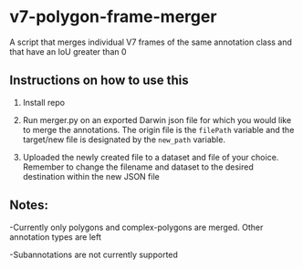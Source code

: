 # v7-polygon-frame-merger
A script that merges individual V7 frames of the same annotation class and that have an IoU greater than 0


## Instructions on how to use this
1. Install repo

2. Run merger.py on an exported Darwin json file for which you would like to merge the annotations. The origin file is the `filePath` variable and the target/new file is designated by the `new_path` variable.

3. Uploaded the newly created file to a dataset and file of your choice. Remember to change the filename and dataset to the desired destination within the new JSON file


## Notes:

-Currently only polygons and complex-polygons are merged. Other annotation types are left

-Subannotations are not currently supported
